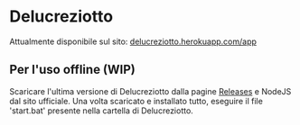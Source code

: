 # Delucreziotto

Attualmente disponibile sul sito:
[delucreziotto.herokuapp.com/app](delucreziotto.herokuapp.com/app)

## Per l'uso offline (WIP)

Scaricare l'ultima versione di Delucreziotto dalla pagine [Releases](...) e NodeJS dal sito ufficiale.
Una volta scaricato e installato tutto, eseguire il file 'start.bat' presente nella cartella di Delucreziotto.
